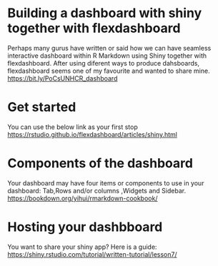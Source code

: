 # Building a dashboard with shiny together with flexdashboard
Perhaps many gurus have written or said how we can have seamless interactive dashboard within R Markdown using Shiny together with flexdashboard. After using diferent ways to produce dahsboards, flexdashboard seems one of my favourite and wanted to share mine.
https://bit.ly/PoCsUNHCR_dashboard

# Get started
You can use the below link as your first stop 
https://rstudio.github.io/flexdashboard/articles/shiny.html

# Components of the dashboard
Your dashboard may have four items or components to use in your dashboard: Tab,Rows and/or columns ,Widgets and Sidebar.
https://bookdown.org/yihui/rmarkdown-cookbook/

# Hosting your dashbboard 
You want to share your shiny app? Here is a guide:
https://shiny.rstudio.com/tutorial/written-tutorial/lesson7/
